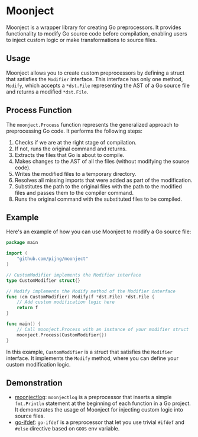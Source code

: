 # Moonject

Moonject is a wrapper library for creating Go preprocessors. It provides functionality to modify Go source code before compilation, enabling users to inject custom logic or make transformations to source files.

## Usage

Moonject allows you to create custom preprocessors by defining a struct that satisfies the `Modifier` interface. This interface has only one method, `Modify`, which accepts a `*dst.File` representing the AST of a Go source file and returns a modified `*dst.File`.

## Process Function

The `moonject.Process` function represents the generalized approach to preprocessing Go code. It performs the following steps:

1. Checks if we are at the right stage of compilation.
2. If not, runs the original command and returns.
3. Extracts the files that Go is about to compile.
4. Makes changes to the AST of all the files (without modifying the source code).
5. Writes the modified files to a temporary directory.
6. Resolves all missing imports that were added as part of the modification.
7. Substitutes the path to the original files with the path to the modified files and passes them to the compiler command.
8. Runs the original command with the substituted files to be compiled.

## Example

Here's an example of how you can use Moonject to modify a Go source file:

```go
package main

import (
	"github.com/pijng/moonject"
)

// CustomModifier implements the Modifier interface
type CustomModifier struct{}

// Modify implements the Modify method of the Modifier interface
func (cm CustomModifier) Modify(f *dst.File) *dst.File {
	// Add custom modification logic here
	return f
}

func main() {
	// Call moonject.Process with an instance of your modifier struct
	moonject.Process(CustomModifier{})
}
```

In this example, `CustomModifier` is a struct that satisfies the `Modifier` interface. It implements the `Modify` method, where you can define your custom modification logic.

## Demonstration

- [moonjectlog](https://github.com/pijng/moonjectlog): `moonjectlog` is a preprocessor that inserts a simple `fmt.Println` statement at the beginning of each function in a Go project. It demonstrates the usage of Moonject for injecting custom logic into source files.
- [go-ifdef](https://github.com/pijng/go-ifdef): `go-ifdef` is a preprocessor that let you use trivial `#ifdef` and `#else` directive based on `GOOS` env variable.
